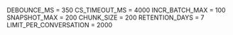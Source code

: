 DEBOUNCE_MS = 350
CS_TIMEOUT_MS = 4000
INCR_BATCH_MAX = 100
SNAPSHOT_MAX = 200
CHUNK_SIZE = 200
RETENTION_DAYS = 7
LIMIT_PER_CONVERSATION = 2000
